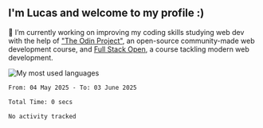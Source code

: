 ## I'm Lucas and welcome to my profile :)

🔭 I’m currently working on improving my coding skills studying web dev with the help of ["The Odin Project"](https://www.theodinproject.com), an open-source community-made web development course, and [Full Stack Open](https://fullstackopen.com/), a course tackling modern web development.
<br>
<p align="left"> <img src="https://github-readme-stats.vercel.app/api/top-langs/?username=lazingbird&theme=dark" alt="My most used languages"/>
  
<!--START_SECTION:waka-->

```txt
From: 04 May 2025 - To: 03 June 2025

Total Time: 0 secs

No activity tracked
```

<!--END_SECTION:waka-->

<!-- ![Lucas GitHub stats](https://github-readme-stats.vercel.app/api?username=lazingbird&show_icons=true&theme=dark)-->

<!--
**lazingbird/lazingbird** is a ✨ _special_ ✨ repository because its `README.md` (this file) appears on your GitHub profile.

Here are some ideas to get you started:

- 🔭 I’m currently working on ...
- 🌱 I’m currently learning ...
- 👯 I’m looking to collaborate on ...
- 🤔 I’m looking for help with ...
- 💬 Ask me about ...
- 📫 How to reach me: ...
- 😄 Pronouns: ...
- ⚡ Fun fact: ...
-->
